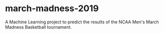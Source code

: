 # march-madness-2019
A Machine Learning project to predict the results of the NCAA Men's March Madness Basketball tournament.
